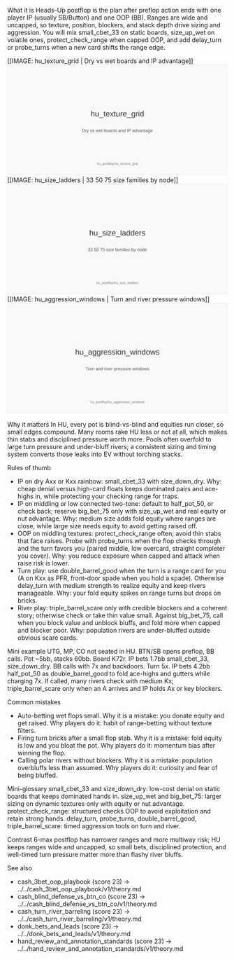 What it is
Heads-Up postflop is the plan after preflop action ends with one player IP (usually SB/Button) and one OOP (BB). Ranges are wide and uncapped, so texture, position, blockers, and stack depth drive sizing and aggression. You will mix small_cbet_33 on static boards, size_up_wet on volatile ones, protect_check_range when capped OOP, and add delay_turn or probe_turns when a new card shifts the range edge.

[[IMAGE: hu_texture_grid | Dry vs wet boards and IP advantage]]
![Dry vs wet boards and IP advantage](images/hu_texture_grid.svg)
[[IMAGE: hu_size_ladders | 33 50 75 size families by node]]
![33 50 75 size families by node](images/hu_size_ladders.svg)
[[IMAGE: hu_aggression_windows | Turn and river pressure windows]]
![Turn and river pressure windows](images/hu_aggression_windows.svg)

Why it matters
In HU, every pot is blind-vs-blind and equities run closer, so small edges compound. Many rooms rake HU less or not at all, which makes thin stabs and disciplined pressure worth more. Pools often overfold to large turn pressure and under-bluff rivers; a consistent sizing and timing system converts those leaks into EV without torching stacks.

Rules of thumb
- IP on dry Axx or Kxx rainbow: small_cbet_33 with size_down_dry. Why: cheap denial versus high-card floats keeps dominated pairs and ace-highs in, while protecting your checking range for traps.
- IP on middling or low connected two-tone: default to half_pot_50, or check back; reserve big_bet_75 only with size_up_wet and real equity or nut advantage. Why: medium size adds fold equity where ranges are close, while large size needs equity to avoid getting raised off.
- OOP on middling textures: protect_check_range often; avoid thin stabs that face raises. Probe with probe_turns when the flop checks through and the turn favors you (paired middle, low overcard, straight completer you cover). Why: you reduce exposure when capped and attack when raise risk is lower.
- Turn play: use double_barrel_good when the turn is a range card for you (A on Kxx as PFR, front-door spade when you hold a spade). Otherwise delay_turn with medium strength to realize equity and keep rivers manageable. Why: your fold equity spikes on range turns but drops on bricks.
- River play: triple_barrel_scare only with credible blockers and a coherent story; otherwise check or take thin value small. Against big_bet_75, call when you block value and unblock bluffs, and fold more when capped and blocker poor. Why: population rivers are under-bluffed outside obvious scare cards.

Mini example
UTG, MP, CO not seated in HU. BTN/SB opens preflop, BB calls. Pot ~5bb, stacks 60bb. Board K72r. IP bets 1.7bb small_cbet_33, size_down_dry. BB calls with 7x and backdoors. Turn 5x. IP bets 4.2bb half_pot_50 as double_barrel_good to fold ace-highs and gutters while charging 7x. If called, many rivers check with medium Kx; triple_barrel_scare only when an A arrives and IP holds Ax or key blockers.

Common mistakes
- Auto-betting wet flops small. Why it is a mistake: you donate equity and get raised. Why players do it: habit of range-betting without texture filters.
- Firing turn bricks after a small flop stab. Why it is a mistake: fold equity is low and you bloat the pot. Why players do it: momentum bias after winning the flop.
- Calling polar rivers without blockers. Why it is a mistake: population overbluffs less than assumed. Why players do it: curiosity and fear of being bluffed.

Mini-glossary
small_cbet_33 and size_down_dry: low-cost denial on static boards that keeps dominated hands in.
size_up_wet and big_bet_75: larger sizing on dynamic textures only with equity or nut advantage.
protect_check_range: structured checks OOP to avoid exploitation and retain strong hands.
delay_turn, probe_turns, double_barrel_good, triple_barrel_scare: timed aggression tools on turn and river.

Contrast
6-max postflop has narrower ranges and more multiway risk; HU keeps ranges wide and uncapped, so small bets, disciplined protection, and well-timed turn pressure matter more than flashy river bluffs.

See also
- cash_3bet_oop_playbook (score 23) -> ../../cash_3bet_oop_playbook/v1/theory.md
- cash_blind_defense_vs_btn_co (score 23) -> ../../cash_blind_defense_vs_btn_co/v1/theory.md
- cash_turn_river_barreling (score 23) -> ../../cash_turn_river_barreling/v1/theory.md
- donk_bets_and_leads (score 23) -> ../../donk_bets_and_leads/v1/theory.md
- hand_review_and_annotation_standards (score 23) -> ../../hand_review_and_annotation_standards/v1/theory.md